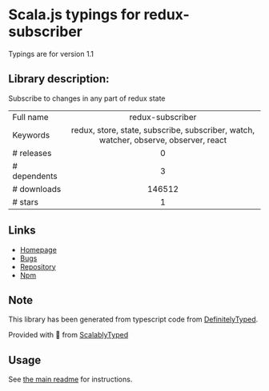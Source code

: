 
# Scala.js typings for redux-subscriber

Typings are for version 1.1

## Library description:
Subscribe to changes in any part of redux state

|                    |                 |
| ------------------ | :-------------: |
| Full name          | redux-subscriber |
| Keywords           | redux, store, state, subscribe, subscriber, watch, watcher, observe, observer, react |
| # releases         | 0 |
| # dependents       | 3 |
| # downloads        | 146512 |
| # stars            | 1 |

## Links
- [Homepage](https://github.com/ivantsov/redux-subscriber#readme)
- [Bugs](https://github.com/ivantsov/redux-subscriber/issues)
- [Repository](https://github.com/ivantsov/redux-subscriber)
- [Npm](https://www.npmjs.com/package/redux-subscriber)
    


## Note
This library has been generated from typescript code from [DefinitelyTyped](https://definitelytyped.org).

Provided with :purple_heart: from [ScalablyTyped](https://github.com/oyvindberg/ScalablyTyped)

## Usage
See [the main readme](../../readme.md) for instructions.


